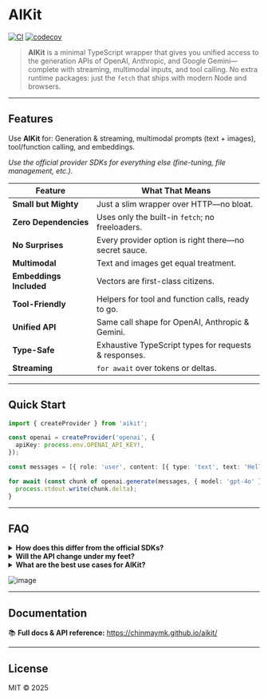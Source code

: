 # AIKit

[![CI](https://github.com/chinmaymk/aikit/workflows/CI/badge.svg)](https://github.com/chinmaymk/aikit/actions)
[![codecov](https://codecov.io/gh/chinmaymk/aikit/branch/main/graph/badge.svg)](https://codecov.io/gh/chinmaymk/aikit)

> **AIKit** is a minimal TypeScript wrapper that gives you unified access to the generation APIs of OpenAI, Anthropic, and Google Gemini—complete with streaming, multimodal inputs, and tool calling. No extra runtime packages: just the `fetch` that ships with modern Node and browsers.

---

## Features

Use **AIKit** for: Generation & streaming, multimodal prompts (text + images), tool/function calling, and embeddings.

_Use the official provider SDKs for everything else (fine-tuning, file management, etc.)._

| Feature                 | What That Means                                       |
| ----------------------- | ----------------------------------------------------- |
| **Small but Mighty**    | Just a slim wrapper over HTTP—no bloat.               |
| **Zero Dependencies**   | Uses only the built-in `fetch`; no freeloaders.       |
| **No Surprises**        | Every provider option is right there—no secret sauce. |
| **Multimodal**          | Text and images get equal treatment.                  |
| **Embeddings Included** | Vectors are first-class citizens.                     |
| **Tool-Friendly**       | Helpers for tool and function calls, ready to go.     |
| **Unified API**         | Same call shape for OpenAI, Anthropic & Gemini.       |
| **Type-Safe**           | Exhaustive TypeScript types for requests & responses. |
| **Streaming**           | `for await` over tokens or deltas.                    |

---

## Quick Start

```ts
import { createProvider } from 'aikit';

const openai = createProvider('openai', {
  apiKey: process.env.OPENAI_API_KEY!,
});

const messages = [{ role: 'user', content: [{ type: 'text', text: 'Hello!' }] }];

for await (const chunk of openai.generate(messages, { model: 'gpt-4o' })) {
  process.stdout.write(chunk.delta);
}
```

---

## FAQ

<details>
<summary><strong>How does this differ from the official SDKs?</strong></summary>

AIKit focuses only on **generation** features across providers. That narrow focus lets us ship a smaller,
unified API surface. If you need file uploads, fine-tuning, vector stores, etc., use the vendor SDK.

</details>

<details>
<summary><strong>Will the API change under my feet?</strong></summary>

Vendor generation endpoints rarely break. When they occasionally do, we publish a new **major** AIKit version right away so you can upgrade with minimal fuss. We follow semantic versioning and document any change in the changelog.

</details>

<details>
<summary><strong>What are the best use cases for AIKit?</strong></summary>

Hand-rolling works for simple cases, but when you want streaming, multimodal inputs, consistent typings across providers, tool calls, environment-agnostic execution, or when you're simply interested in the generative features of large models, AIKit makes it easy—all in just a few lines.

</details>

![image](https://github.com/user-attachments/assets/f9f94bb6-5911-4ecf-89d7-4a9f19101bf4)


---

## Documentation

📚 **Full docs & API reference:** https://chinmaymk.github.io/aikit/

---

## License

MIT © 2025
